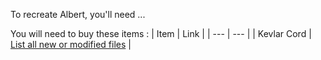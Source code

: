 To recreate Albert, you'll need ...

You will need to buy these items :
| Item | Link |
| --- | --- |
| Kevlar Cord | [List all new or modified files](https://www.amazon.ca/dp/B089S4N12F) |

